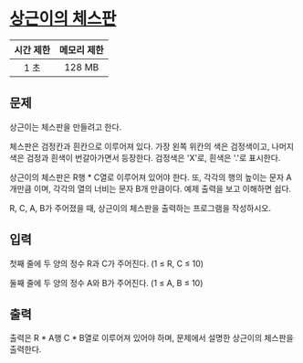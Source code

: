 # [상근이의 체스판](https://www.acmicpc.net/problem/3076)

| 시간 제한 | 메모리 제한 |
| :-------: | :---------: |
| 1 초      | 128 MB      |

## 문제

상근이는 체스판을 만들려고 한다.

체스판은 검정칸과 흰칸으로 이루어져 있다. 가장 왼쪽 위칸의 색은 검정색이고, 나머지 색은 검정과 흰색이 번갈아가면서 등장한다. 검정색은 'X'로, 흰색은 '.'로 표시한다.

상근이의 체스판은 R행 * C열로 이루어져 있어야 한다. 또, 각각의 행의 높이는 문자 A개만큼 이며, 각각의 열의 너비는 문자 B개 만큼이다. 예제 출력을 보고 이해하면 쉽다.

R, C, A, B가 주어졌을 때, 상근이의 체스판을 출력하는 프로그램을 작성하시오.


## 입력

첫째 줄에 두 양의 정수 R과 C가 주어진다. (1 ≤ R, C ≤ 10)

둘째 줄에 두 양의 정수 A와 B가 주어진다. (1 ≤ A, B ≤ 10)


## 출력

출력은 R * A행 C * B열로 이루어져 있어야 하며, 문제에서 설명한 상근이의 체스판을 출력한다.

